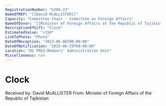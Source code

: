 ```yaml
---
RegistrationNumber: "G386-23"
NameOfMEP: "[[David McALLISTER]]"
Capacity: "Committee Chair - Committee on Foreign Affairs"
NameOfDonor: "[[Minister of Foreign Affairs of the Republic of Tajikistan]]"
DescriptionOfGift: "Clock"
EstimatedValue: "<150"
LinkToPhoto: "Photo"
DateOfReception: "2023-06-06T00:00:00"
DateOfNotification: "2023-06-29T00:00:00"
Location: "DG PRES-Members' Administration Unit"
Miscellaneous: nan
---
```


# Clock

Received by: David McALLISTER
From: Minister of Foreign Affairs of the Republic of Tajikistan
